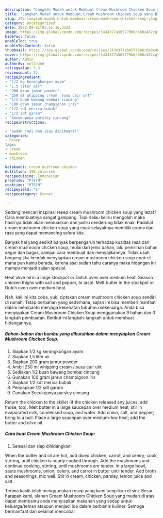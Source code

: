 ```yaml
---
description: "Langkah Mudah untuk Membuat Cream Mushroom Chicken Soup yang Bisa Manjain Lidah, Buat Buka Puasa Menggugah Selera"
title: "Langkah Mudah untuk Membuat Cream Mushroom Chicken Soup yang Bisa Manjain Lidah, Buat Buka Puasa Menggugah Selera"
slug: 245-langkah-mudah-untuk-membuat-cream-mushroom-chicken-soup-yang-bisa-manjain-lidah-buat-buka-puasa-menggugah-selera
category: Uncategorized
date: 2022-09-01T03:55:16.332Z
image: https://img-global.cpcdn.com/recipes/5434377a565779b6/680x482cq70/cream-mushroom-chicken-soup-foto-resep-utama.jpg
hideToc: false
enableToc: true
enableTocContent: false
thumbnail: https://img-global.cpcdn.com/recipes/5434377a565779b6/680x482cq70/cream-mushroom-chicken-soup-foto-resep-utama.jpg
cover: https://img-global.cpcdn.com/recipes/5434377a565779b6/680x482cq70/cream-mushroom-chicken-soup-foto-resep-utama.jpg
author: Admin
authorAv: notfound
ratingvalue: 3.3
reviewcount: 22
recipeingredient:
- "1/2 kg kerongkongan ayam"
- "1,5 liter air"
- "200 gram jamur powder"
- "250 ml whipping cream  susu cair uht"
- "1/2 buah bawang bombai cincang"
- "100 gram jamur champignon iris"
- "1/2 sdt merica bubuk"
- "1/2 sdt garam"
- "Secukupnya parsley cincang"
recipeinstructions:

- "Sudah jadi dan siap dinikmati!"
categories:
- Resep
tags:
- cream
- mushroom
- chicken

katakunci: cream mushroom chicken 
nutrition: 300 calories
recipecuisine: Indonesian
preptime: "PT27M"
cooktime: "PT57M"
recipeyield: "1"
recipecategory: Dinner

---
```



Sedang mencari inspirasi resep cream mushroom chicken soup yang lezat? Cara membuatnya sangat gampang. Tapi Kalau keliru mengolah maka hasilnya tidak akan memuaskan dan justru cenderung tidak enak. Padahal cream mushroom chicken soup yang enak selayaknya memiliki aroma dan rasa yang dapat memancing selera kita.


Banyak hal yang sedikit banyak berpengaruh terhadap kualitas rasa dari cream mushroom chicken soup, mulai dari jenis bahan, lalu pemilihan bahan segar dan bagus, sampai cara membuat dan menyajikannya. Tidak usah bingung jika hendak menyiapkan cream mushroom chicken soup enak di mana pun kamu berada, karena asal sudah tahu caranya maka hidangan ini mampu menjadi sajian spesial.

Heat olive oil in a large stockpot or Dutch oven over medium heat. Season chicken thighs with salt and pepper, to taste. Melt butter in the stockpot or Dutch oven over medium heat.


Nah, kali ini kita coba, yuk, ciptakan cream mushroom chicken soup sendiri di rumah. Tetap berbahan yang sederhana, sajian ini bisa memberi manfaat dalam membantu menjaga kesehatan tubuhmu sekeluarga. Anda bisa menyiapkan Cream Mushroom Chicken Soup menggunakan 9 bahan dan 0 langkah pembuatan. Berikut ini langkah-langkah untuk membuat hidangannya.

<!--inarticleads1-->

##### Bahan-bahan dan bumbu yang dibutuhkan dalam menyiapkan Cream Mushroom Chicken Soup:

1. Siapkan 1/2 kg kerongkongan ayam
1. Siapkan 1,5 liter air
1. Siapkan 200 gram jamur powder
1. Ambil 250 ml whipping cream / susu cair uht
1. Sediakan 1/2 buah bawang bombai cincang
1. Gunakan 100 gram jamur champignon iris
1. Siapkan 1/2 sdt merica bubuk
1. Persiapkan 1/2 sdt garam
1. Gunakan Secukupnya parsley cincang


Return the chicken to the skillet (if the chicken released any juices, add those, too). Melt butter in a large saucepan over medium heat; stir in evaporated milk, condensed soup, and water. Add onion, salt, and pepper; bring to a boil. Place a large saucepan over medium-low heat; add the butter and olive oil. 

<!--inarticleads2-->

##### Cara buat Cream Mushroom Chicken Soup:


1. Selesai dan siap dihidangkan!

When the butter and oil are hot, add diced chicken, carrot, and celery; cook, stirring, until chicken is nearly cooked through. Add the mushrooms and continue cooking, stirring, until mushrooms are tender. In a large bowl, saute mushrooms, onion, celery, and carrot in butter until tender. Add broth and seasonings, mix well. Stir in cream, chicken, parsley, lemon juice and salt. 

Terima kasih telah menggunakan resep yang kami tampilkan di sini. Besar harapan kami, olahan Cream Mushroom Chicken Soup yang mudah di atas dapat membantu anda menyiapkan makanan yang sedap untuk keluarga/teman ataupun menjadi ide dalam berbisnis kuliner. Semoga bermanfaat dan selamat mencoba!
